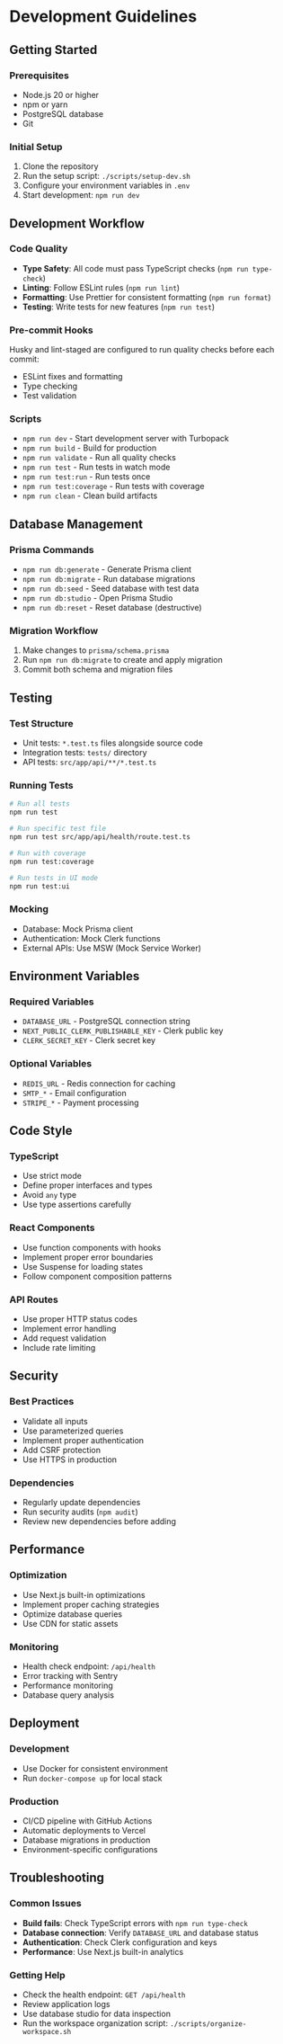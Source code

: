# Development Guidelines

## Getting Started

### Prerequisites

- Node.js 20 or higher
- npm or yarn
- PostgreSQL database
- Git

### Initial Setup

1. Clone the repository
2. Run the setup script: `./scripts/setup-dev.sh`
3. Configure your environment variables in `.env`
4. Start development: `npm run dev`

## Development Workflow

### Code Quality

- **Type Safety**: All code must pass TypeScript checks (`npm run type-check`)
- **Linting**: Follow ESLint rules (`npm run lint`)
- **Formatting**: Use Prettier for consistent formatting (`npm run format`)
- **Testing**: Write tests for new features (`npm run test`)

### Pre-commit Hooks

Husky and lint-staged are configured to run quality checks before each commit:

- ESLint fixes and formatting
- Type checking
- Test validation

### Scripts

- `npm run dev` - Start development server with Turbopack
- `npm run build` - Build for production
- `npm run validate` - Run all quality checks
- `npm run test` - Run tests in watch mode
- `npm run test:run` - Run tests once
- `npm run test:coverage` - Run tests with coverage
- `npm run clean` - Clean build artifacts

## Database Management

### Prisma Commands

- `npm run db:generate` - Generate Prisma client
- `npm run db:migrate` - Run database migrations
- `npm run db:seed` - Seed database with test data
- `npm run db:studio` - Open Prisma Studio
- `npm run db:reset` - Reset database (destructive)

### Migration Workflow

1. Make changes to `prisma/schema.prisma`
2. Run `npm run db:migrate` to create and apply migration
3. Commit both schema and migration files

## Testing

### Test Structure

- Unit tests: `*.test.ts` files alongside source code
- Integration tests: `tests/` directory
- API tests: `src/app/api/**/*.test.ts`

### Running Tests

```bash
# Run all tests
npm run test

# Run specific test file
npm run test src/app/api/health/route.test.ts

# Run with coverage
npm run test:coverage

# Run tests in UI mode
npm run test:ui
```

### Mocking

- Database: Mock Prisma client
- Authentication: Mock Clerk functions
- External APIs: Use MSW (Mock Service Worker)

## Environment Variables

### Required Variables

- `DATABASE_URL` - PostgreSQL connection string
- `NEXT_PUBLIC_CLERK_PUBLISHABLE_KEY` - Clerk public key
- `CLERK_SECRET_KEY` - Clerk secret key

### Optional Variables

- `REDIS_URL` - Redis connection for caching
- `SMTP_*` - Email configuration
- `STRIPE_*` - Payment processing

## Code Style

### TypeScript

- Use strict mode
- Define proper interfaces and types
- Avoid `any` type
- Use type assertions carefully

### React Components

- Use function components with hooks
- Implement proper error boundaries
- Use Suspense for loading states
- Follow component composition patterns

### API Routes

- Use proper HTTP status codes
- Implement error handling
- Add request validation
- Include rate limiting

## Security

### Best Practices

- Validate all inputs
- Use parameterized queries
- Implement proper authentication
- Add CSRF protection
- Use HTTPS in production

### Dependencies

- Regularly update dependencies
- Run security audits (`npm audit`)
- Review new dependencies before adding

## Performance

### Optimization

- Use Next.js built-in optimizations
- Implement proper caching strategies
- Optimize database queries
- Use CDN for static assets

### Monitoring

- Health check endpoint: `/api/health`
- Error tracking with Sentry
- Performance monitoring
- Database query analysis

## Deployment

### Development

- Use Docker for consistent environment
- Run `docker-compose up` for local stack

### Production

- CI/CD pipeline with GitHub Actions
- Automatic deployments to Vercel
- Database migrations in production
- Environment-specific configurations

## Troubleshooting

### Common Issues

- **Build fails**: Check TypeScript errors with `npm run type-check`
- **Database connection**: Verify `DATABASE_URL` and database status
- **Authentication**: Check Clerk configuration and keys
- **Performance**: Use Next.js built-in analytics

### Getting Help

- Check the health endpoint: `GET /api/health`
- Review application logs
- Use database studio for data inspection
- Run the workspace organization script: `./scripts/organize-workspace.sh`
